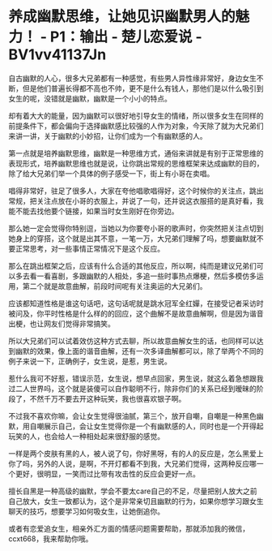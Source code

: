 # 养成幽默思维，让她见识幽默男人的魅力！ - P1：输出 - 楚儿恋爱说 - BV1vv41137Jn

自古幽默的人心，很多大兄弟都有一种感觉，有些男人异性缘非常好，身边女生不断，但是他们普遍长得都不高也不帅，更不是什么有钱人，那他们是以什么吸引到女生的呢，没错就是幽默，幽默是一个小小的特点。

却有着大大的能量，因为幽默可以很好地引导女生的情绪，所以很多女生在同样的前提条件下，都会偏向于选择幽默感比较强的人作为对象，今天除了就为大兄弟们来讲一讲，关于幽默的小妙招，让你们成为一个有幽默感的人。

第一点就是培养幽默思维，幽默是一种思维方式，通俗来讲就是有别于正常思维的表现形式，培养幽默思维也就是说，让你跳出常规的思维框架来达成幽默的目的，除了给大兄弟们举一个具体的例子感受一下，街上有小哥在卖唱。

唱得非常好，驻足了很多人，大家在夸他唱歌唱得好，这个时候你的关注点，跳出常规，把关注点放在小哥的衣服上，并说了一句，还并说这衣服搭的是真好看，我能不能去找他要个链接，如果当时女生刚好在你旁边。

那么她一定会觉得你特别逗，当她以为你要夸小哥的歌声时，你突然把关注点切到她身上的穿搭，这个就是出其不意，一笔一万，大兄弟们理解了吗，想要幽默就不要正常思考，对一些事情正常情况下是这个反应。

那么在跳出框架之后，应该有什么合适的其他反应，所以啊，纯而是建议兄弟们可以多去看一看喜剧，多跟幽默的人相处，多追一些时事热点爆梗，然后多模仿多运用，第二个就是故意曲解，前段时间呢有关注奥运的大兄弟们。

应该都知道性格是谁这句话吧，这句话呢就是跳水冠军全红嬋，在接受记者采访时被问及，你平时性格是什么样的的回应，这个曲解不是故意曲解啊，但是因为谐音出梗，也让网友们觉得非常搞笑。

所以大兄弟们可以试着效仿这种方式去聊，所以故意曲解女生的话，也同样可以达到幽默的效果，像上面的谐音曲解，还有一次多译曲解都可以，除了举两个不同的例子来说一下，正确例子，女生说，是惹，男生说。

惹什么我可不好惹，错误示范，女生说，想早点回家，男生说，就这么着急想跟我过二人世界吗，这个就是装傻可以自作聪明不行，除非你们的关系已经到暧昧的阶段了，不然千万不要去开这种玩笑，我也很喜欢银子啊。

不过我不喜欢你嘛，会让女生觉得很油腻，第三个，放开自嘲，自嘲是一种黑色幽默，用自嘲展示自己，会让女生觉得你是一个有幽默感的人，同时也是一个开得起玩笑的人，也会给人一种相处起来很舒服的感觉。

一样是两个皮肤有黑的人，被人说了句，你好黑呀，有的人的反应是，怎么黑爱上你了吗，另外的人说，是啊，不开灯都看不到我，大兄弟们觉得，这两种反应哪一个更好，很明显，一笑而过比带有攻击性的反应会更好一点。

擅长自黑是一种高级的幽默，学会不要太care自己的不足，尽量把别人放大之前自己放大，女生一致都认为，这个是非常亲切且幽默的行为，如果你想学习跟女生聊天的技巧，想要学习如何吸女生，让她倒追你。

或者有恋爱追女生，相亲外汇方面的情感问题需要帮助，那就添加我的微信，ccxt668，我来帮助你哦。